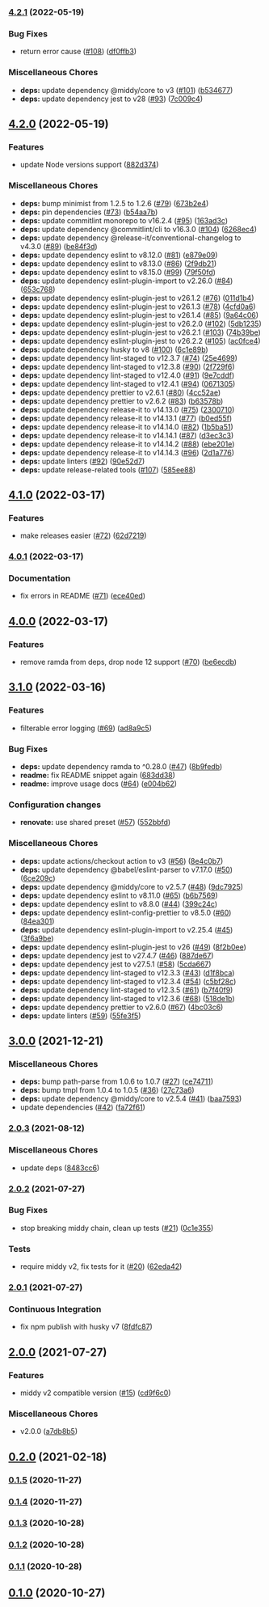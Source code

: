 

### [4.2.1](https://github.com/schibsted/middy-error-handler/compare/v4.2.0...v4.2.1) (2022-05-19)


### Bug Fixes

* return error cause ([#108](https://github.com/schibsted/middy-error-handler/issues/108)) ([df0ffb3](https://github.com/schibsted/middy-error-handler/commit/df0ffb336498629bba71c6c8b9c172ea8220e194))


### Miscellaneous Chores

* **deps:** update dependency @middy/core to v3 ([#101](https://github.com/schibsted/middy-error-handler/issues/101)) ([b534677](https://github.com/schibsted/middy-error-handler/commit/b5346776c8b84aa1fa53be723727a896154dd924))
* **deps:** update dependency jest to v28 ([#93](https://github.com/schibsted/middy-error-handler/issues/93)) ([7c009c4](https://github.com/schibsted/middy-error-handler/commit/7c009c4deec8a02d9060ccebe770552aadad7173))

## [4.2.0](https://github.com/schibsted/middy-error-handler/compare/v4.1.0...v4.2.0) (2022-05-19)


### Features

* update Node versions support ([882d374](https://github.com/schibsted/middy-error-handler/commit/882d374c089a04bb4d6dd7542b23675a361ee021))


### Miscellaneous Chores

* **deps:** bump minimist from 1.2.5 to 1.2.6 ([#79](https://github.com/schibsted/middy-error-handler/issues/79)) ([673b2e4](https://github.com/schibsted/middy-error-handler/commit/673b2e41bba311d145ba57a6200e738cde8a270c))
* **deps:** pin dependencies ([#73](https://github.com/schibsted/middy-error-handler/issues/73)) ([b54aa7b](https://github.com/schibsted/middy-error-handler/commit/b54aa7b2cda496679604e4357da5dee049cb2435))
* **deps:** update commitlint monorepo to v16.2.4 ([#95](https://github.com/schibsted/middy-error-handler/issues/95)) ([163ad3c](https://github.com/schibsted/middy-error-handler/commit/163ad3cda31799dae6daf638b2b83f2d71d505d4))
* **deps:** update dependency @commitlint/cli to v16.3.0 ([#104](https://github.com/schibsted/middy-error-handler/issues/104)) ([6268ec4](https://github.com/schibsted/middy-error-handler/commit/6268ec4e446ebab719263cb6d36fc6cc5902b6f7))
* **deps:** update dependency @release-it/conventional-changelog to v4.3.0 ([#89](https://github.com/schibsted/middy-error-handler/issues/89)) ([be84f3d](https://github.com/schibsted/middy-error-handler/commit/be84f3d22c56b787f1ca674b2cc9cace8262ec46))
* **deps:** update dependency eslint to v8.12.0 ([#81](https://github.com/schibsted/middy-error-handler/issues/81)) ([e879e09](https://github.com/schibsted/middy-error-handler/commit/e879e099b336931e312793e3fef31104d1f3b230))
* **deps:** update dependency eslint to v8.13.0 ([#86](https://github.com/schibsted/middy-error-handler/issues/86)) ([2f9db21](https://github.com/schibsted/middy-error-handler/commit/2f9db216cc92587bccf7b10408869a318d880ef3))
* **deps:** update dependency eslint to v8.15.0 ([#99](https://github.com/schibsted/middy-error-handler/issues/99)) ([79f50fd](https://github.com/schibsted/middy-error-handler/commit/79f50fde5e9d49e1f27588c1e1160cf9b4f267b3))
* **deps:** update dependency eslint-plugin-import to v2.26.0 ([#84](https://github.com/schibsted/middy-error-handler/issues/84)) ([653c768](https://github.com/schibsted/middy-error-handler/commit/653c76825b912547f3d8b3befc50a901cfc166cb))
* **deps:** update dependency eslint-plugin-jest to v26.1.2 ([#76](https://github.com/schibsted/middy-error-handler/issues/76)) ([011d1b4](https://github.com/schibsted/middy-error-handler/commit/011d1b40ee1152de75198b5a049ae3f520186d23))
* **deps:** update dependency eslint-plugin-jest to v26.1.3 ([#78](https://github.com/schibsted/middy-error-handler/issues/78)) ([4cfd0a6](https://github.com/schibsted/middy-error-handler/commit/4cfd0a62714aef9bfb0af014014574e329010033))
* **deps:** update dependency eslint-plugin-jest to v26.1.4 ([#85](https://github.com/schibsted/middy-error-handler/issues/85)) ([9a64c06](https://github.com/schibsted/middy-error-handler/commit/9a64c06becd92ebe20e5bba1cbf2b8970177dd38))
* **deps:** update dependency eslint-plugin-jest to v26.2.0 ([#102](https://github.com/schibsted/middy-error-handler/issues/102)) ([5db1235](https://github.com/schibsted/middy-error-handler/commit/5db12359b514064aad8cbd68f0847db4cec629df))
* **deps:** update dependency eslint-plugin-jest to v26.2.1 ([#103](https://github.com/schibsted/middy-error-handler/issues/103)) ([74b39be](https://github.com/schibsted/middy-error-handler/commit/74b39be5bca1e486a9fff3fc8b6cb934a77c4b3a))
* **deps:** update dependency eslint-plugin-jest to v26.2.2 ([#105](https://github.com/schibsted/middy-error-handler/issues/105)) ([ac0fce4](https://github.com/schibsted/middy-error-handler/commit/ac0fce4e062307c7122ed25924462a06e22d9530))
* **deps:** update dependency husky to v8 ([#100](https://github.com/schibsted/middy-error-handler/issues/100)) ([6c1e89b](https://github.com/schibsted/middy-error-handler/commit/6c1e89b95dba68b61b1434edf8283278f0f7a501))
* **deps:** update dependency lint-staged to v12.3.7 ([#74](https://github.com/schibsted/middy-error-handler/issues/74)) ([25e4699](https://github.com/schibsted/middy-error-handler/commit/25e46999b6143407c23a49d95b7208d5ef6ea102))
* **deps:** update dependency lint-staged to v12.3.8 ([#90](https://github.com/schibsted/middy-error-handler/issues/90)) ([2f729f6](https://github.com/schibsted/middy-error-handler/commit/2f729f678c0e9facc7c941017a4e153af564d2e3))
* **deps:** update dependency lint-staged to v12.4.0 ([#91](https://github.com/schibsted/middy-error-handler/issues/91)) ([9e7cddf](https://github.com/schibsted/middy-error-handler/commit/9e7cddf94f79f1a2478c87b159739a7510c702be))
* **deps:** update dependency lint-staged to v12.4.1 ([#94](https://github.com/schibsted/middy-error-handler/issues/94)) ([0671305](https://github.com/schibsted/middy-error-handler/commit/0671305266f8e53ea0a655bb2eb6adf5a711f0d8))
* **deps:** update dependency prettier to v2.6.1 ([#80](https://github.com/schibsted/middy-error-handler/issues/80)) ([4cc52ae](https://github.com/schibsted/middy-error-handler/commit/4cc52aecb803d860bd58e07386916b9a257ecc41))
* **deps:** update dependency prettier to v2.6.2 ([#83](https://github.com/schibsted/middy-error-handler/issues/83)) ([b63578b](https://github.com/schibsted/middy-error-handler/commit/b63578bf6b8f614813136bb18b480c41baa3834d))
* **deps:** update dependency release-it to v14.13.0 ([#75](https://github.com/schibsted/middy-error-handler/issues/75)) ([2300710](https://github.com/schibsted/middy-error-handler/commit/2300710604126493897981ab28666904bac39c12))
* **deps:** update dependency release-it to v14.13.1 ([#77](https://github.com/schibsted/middy-error-handler/issues/77)) ([b0ed55f](https://github.com/schibsted/middy-error-handler/commit/b0ed55f4d9cac1873d81511f4ac430f99a407bf9))
* **deps:** update dependency release-it to v14.14.0 ([#82](https://github.com/schibsted/middy-error-handler/issues/82)) ([1b5ba51](https://github.com/schibsted/middy-error-handler/commit/1b5ba51169f9a8b3e97442dc2745683ee9bc4af0))
* **deps:** update dependency release-it to v14.14.1 ([#87](https://github.com/schibsted/middy-error-handler/issues/87)) ([d3ec3c3](https://github.com/schibsted/middy-error-handler/commit/d3ec3c3b721d35e3144aef26fdeae9b75c0afc38))
* **deps:** update dependency release-it to v14.14.2 ([#88](https://github.com/schibsted/middy-error-handler/issues/88)) ([ebe201e](https://github.com/schibsted/middy-error-handler/commit/ebe201e056acaa2353c1b539c6a1af1cdfb61d8b))
* **deps:** update dependency release-it to v14.14.3 ([#96](https://github.com/schibsted/middy-error-handler/issues/96)) ([2d1a776](https://github.com/schibsted/middy-error-handler/commit/2d1a7760838a3750c51244936b6614fd15b0fafb))
* **deps:** update linters ([#92](https://github.com/schibsted/middy-error-handler/issues/92)) ([90e52d7](https://github.com/schibsted/middy-error-handler/commit/90e52d7b04d1d90f09374c19495eaeaf76eee6c1))
* **deps:** update release-related tools ([#107](https://github.com/schibsted/middy-error-handler/issues/107)) ([585ee88](https://github.com/schibsted/middy-error-handler/commit/585ee88ebac2cce00c6bb2b675c28c078bf0c564))

## [4.1.0](https://github.com/schibsted/middy-error-handler/compare/v4.0.1...v4.1.0) (2022-03-17)


### Features

* make releases easier ([#72](https://github.com/schibsted/middy-error-handler/issues/72)) ([62d7219](https://github.com/schibsted/middy-error-handler/commit/62d72197c7f7d19723e3f78320c50a23060031f6))

### [4.0.1](https://github.com/schibsted/middy-error-handler/compare/v4.0.1...v4.1.0) (2022-03-17)


### Documentation

* fix errors in README ([#71](https://github.com/schibsted/middy-error-handler/issues/71)) ([ece40ed](https://github.com/schibsted/middy-error-handler/commit/ece40edb002e076fe58f009a9ee046ad27840ec4))

## [4.0.0](https://github.com/schibsted/middy-error-handler/compare/v4.0.1...v4.1.0) (2022-03-17)


### Features

* remove ramda from deps, drop node 12 support ([#70](https://github.com/schibsted/middy-error-handler/issues/70)) ([be6ecdb](https://github.com/schibsted/middy-error-handler/commit/be6ecdb712240124d4b033652fb24dc75690b03b))

## [3.1.0](https://github.com/schibsted/middy-error-handler/compare/v4.0.1...v4.1.0) (2022-03-16)


### Features

* filterable error logging ([#69](https://github.com/schibsted/middy-error-handler/issues/69)) ([ad8a9c5](https://github.com/schibsted/middy-error-handler/commit/ad8a9c597be46b82946d58e9760b088f09e75ec2))


### Bug Fixes

* **deps:** update dependency ramda to ^0.28.0 ([#47](https://github.com/schibsted/middy-error-handler/issues/47)) ([8b9fedb](https://github.com/schibsted/middy-error-handler/commit/8b9fedb4b0038bfdd0b3b477b79f718ceac1abae))
* **readme:** fix README snippet again ([683dd38](https://github.com/schibsted/middy-error-handler/commit/683dd3859097b4febc49d954c69f166080fb6826))
* **readme:** improve usage docs ([#64](https://github.com/schibsted/middy-error-handler/issues/64)) ([e004b62](https://github.com/schibsted/middy-error-handler/commit/e004b6254f06246cb49b16a8f072c07382de581d))


### Configuration changes

* **renovate:** use shared preset ([#57](https://github.com/schibsted/middy-error-handler/issues/57)) ([552bbfd](https://github.com/schibsted/middy-error-handler/commit/552bbfde19b9042841b4bb1aa7671f903250f46f))


### Miscellaneous Chores

* **deps:** update actions/checkout action to v3 ([#56](https://github.com/schibsted/middy-error-handler/issues/56)) ([8e4c0b7](https://github.com/schibsted/middy-error-handler/commit/8e4c0b7b31da307a6f03ffed6376af9c25625ead))
* **deps:** update dependency @babel/eslint-parser to v7.17.0 ([#50](https://github.com/schibsted/middy-error-handler/issues/50)) ([6ce209c](https://github.com/schibsted/middy-error-handler/commit/6ce209cb1e71c8ee087b5c4f67e36c882f1d0d5f))
* **deps:** update dependency @middy/core to v2.5.7 ([#48](https://github.com/schibsted/middy-error-handler/issues/48)) ([9dc7925](https://github.com/schibsted/middy-error-handler/commit/9dc7925f38972586098940c3b3db6a8b975920c1))
* **deps:** update dependency eslint to v8.11.0 ([#65](https://github.com/schibsted/middy-error-handler/issues/65)) ([b6b7569](https://github.com/schibsted/middy-error-handler/commit/b6b7569abe6a483f76ccf42616e0ddd0c63c5a79))
* **deps:** update dependency eslint to v8.8.0 ([#44](https://github.com/schibsted/middy-error-handler/issues/44)) ([399c24c](https://github.com/schibsted/middy-error-handler/commit/399c24c4238e3a7f2b496f7331a181a060274b34))
* **deps:** update dependency eslint-config-prettier to v8.5.0 ([#60](https://github.com/schibsted/middy-error-handler/issues/60)) ([84ea301](https://github.com/schibsted/middy-error-handler/commit/84ea301ea93c7bc2babc60d39f6c9acee25e6cd8))
* **deps:** update dependency eslint-plugin-import to v2.25.4 ([#45](https://github.com/schibsted/middy-error-handler/issues/45)) ([3f6a9be](https://github.com/schibsted/middy-error-handler/commit/3f6a9bec90cadfdae21b359272f0a171116036e6))
* **deps:** update dependency eslint-plugin-jest to v26 ([#49](https://github.com/schibsted/middy-error-handler/issues/49)) ([8f2b0ee](https://github.com/schibsted/middy-error-handler/commit/8f2b0ee414e35d3f5b3d0bbbf34ea5d8e940c7ca))
* **deps:** update dependency jest to v27.4.7 ([#46](https://github.com/schibsted/middy-error-handler/issues/46)) ([887de67](https://github.com/schibsted/middy-error-handler/commit/887de67aeb78e2e8b5265867354f9fd131e8d7dc))
* **deps:** update dependency jest to v27.5.1 ([#58](https://github.com/schibsted/middy-error-handler/issues/58)) ([5cda667](https://github.com/schibsted/middy-error-handler/commit/5cda667efc7f1e23eeffb12dc33203c0c05db935))
* **deps:** update dependency lint-staged to v12.3.3 ([#43](https://github.com/schibsted/middy-error-handler/issues/43)) ([d1f8bca](https://github.com/schibsted/middy-error-handler/commit/d1f8bcad5d24b4e63ddc1b24ff25402258fe6415))
* **deps:** update dependency lint-staged to v12.3.4 ([#54](https://github.com/schibsted/middy-error-handler/issues/54)) ([c5bf28c](https://github.com/schibsted/middy-error-handler/commit/c5bf28c8a8f16a012f3fd83ad947cfb8d552d3d9))
* **deps:** update dependency lint-staged to v12.3.5 ([#61](https://github.com/schibsted/middy-error-handler/issues/61)) ([b7f40f9](https://github.com/schibsted/middy-error-handler/commit/b7f40f9c1817c1f230518acb9dda6f00b0b201a3))
* **deps:** update dependency lint-staged to v12.3.6 ([#68](https://github.com/schibsted/middy-error-handler/issues/68)) ([518de1b](https://github.com/schibsted/middy-error-handler/commit/518de1b9a8aaadec1c5b12a0c24cef3fe878af25))
* **deps:** update dependency prettier to v2.6.0 ([#67](https://github.com/schibsted/middy-error-handler/issues/67)) ([4bc03c6](https://github.com/schibsted/middy-error-handler/commit/4bc03c6932ff115e300bb2c990186233ce76600d))
* **deps:** update linters ([#59](https://github.com/schibsted/middy-error-handler/issues/59)) ([55fe3f5](https://github.com/schibsted/middy-error-handler/commit/55fe3f594f4f4331752bd3a29c7ca51d86bcd495))

## [3.0.0](https://github.com/schibsted/middy-error-handler/compare/v4.0.1...v4.1.0) (2021-12-21)


### Miscellaneous Chores

* **deps:** bump path-parse from 1.0.6 to 1.0.7 ([#27](https://github.com/schibsted/middy-error-handler/issues/27)) ([ce74711](https://github.com/schibsted/middy-error-handler/commit/ce74711811d08913b600d18b833ba4254bdeace3))
* **deps:** bump tmpl from 1.0.4 to 1.0.5 ([#36](https://github.com/schibsted/middy-error-handler/issues/36)) ([27c73a6](https://github.com/schibsted/middy-error-handler/commit/27c73a6c4d903682d0f19227f8e1bbfefa611e28))
* **deps:** update dependency @middy/core to v2.5.4 ([#41](https://github.com/schibsted/middy-error-handler/issues/41)) ([baa7593](https://github.com/schibsted/middy-error-handler/commit/baa759390691d5b71390a75a063181fb31f51e2a))
* update dependencies ([#42](https://github.com/schibsted/middy-error-handler/issues/42)) ([fa72f61](https://github.com/schibsted/middy-error-handler/commit/fa72f6112a3e2cd99047993685363c774e4caca1))

### [2.0.3](https://github.com/schibsted/middy-error-handler/compare/v4.0.1...v4.1.0) (2021-08-12)


### Miscellaneous Chores

* update deps ([8483cc6](https://github.com/schibsted/middy-error-handler/commit/8483cc6e33eede1150d0ba6a725db0854631333c))

### [2.0.2](https://github.com/schibsted/middy-error-handler/compare/v4.0.1...v4.1.0) (2021-07-27)


### Bug Fixes

* stop breaking middy chain, clean up tests ([#21](https://github.com/schibsted/middy-error-handler/issues/21)) ([0c1e355](https://github.com/schibsted/middy-error-handler/commit/0c1e35580bcb7cb3eb860d4cb3c9654f41b26bf9))


### Tests

* require middy v2, fix tests for it ([#20](https://github.com/schibsted/middy-error-handler/issues/20)) ([62eda42](https://github.com/schibsted/middy-error-handler/commit/62eda42bba6e7d6e7704de1b3eb766ee4c23cf24))

### [2.0.1](https://github.com/schibsted/middy-error-handler/compare/v4.0.1...v4.1.0) (2021-07-27)


### Continuous Integration

* fix npm publish with husky v7 ([8fdfc87](https://github.com/schibsted/middy-error-handler/commit/8fdfc87b1f0a4dc61fe4801eb0ad9e56f426ed6f))

## [2.0.0](https://github.com/schibsted/middy-error-handler/compare/v4.0.1...v4.1.0) (2021-07-27)


### Features

* middy v2 compatible version ([#15](https://github.com/schibsted/middy-error-handler/issues/15)) ([cd9f6c0](https://github.com/schibsted/middy-error-handler/commit/cd9f6c0dc7ccb3ad9c2d1f179165d98e42edc6d9))


### Miscellaneous Chores

* v2.0.0 ([a7db8b5](https://github.com/schibsted/middy-error-handler/commit/a7db8b5aa1c108cbc2973a8a9bb93eaab247ee7f))

## [0.2.0](https://github.com/schibsted/middy-error-handler/compare/v4.0.1...v4.1.0) (2021-02-18)

### [0.1.5](https://github.com/schibsted/middy-error-handler/compare/v4.0.1...v4.1.0) (2020-11-27)

### [0.1.4](https://github.com/schibsted/middy-error-handler/compare/v4.0.1...v4.1.0) (2020-11-27)

### [0.1.3](https://github.com/schibsted/middy-error-handler/compare/v4.0.1...v4.1.0) (2020-10-28)

### [0.1.2](https://github.com/schibsted/middy-error-handler/compare/v4.0.1...v4.1.0) (2020-10-28)

### [0.1.1](https://github.com/schibsted/middy-error-handler/compare/v4.0.1...v4.1.0) (2020-10-28)

## [0.1.0](https://github.com/schibsted/middy-error-handler/compare/v4.0.1...v4.1.0) (2020-10-27)